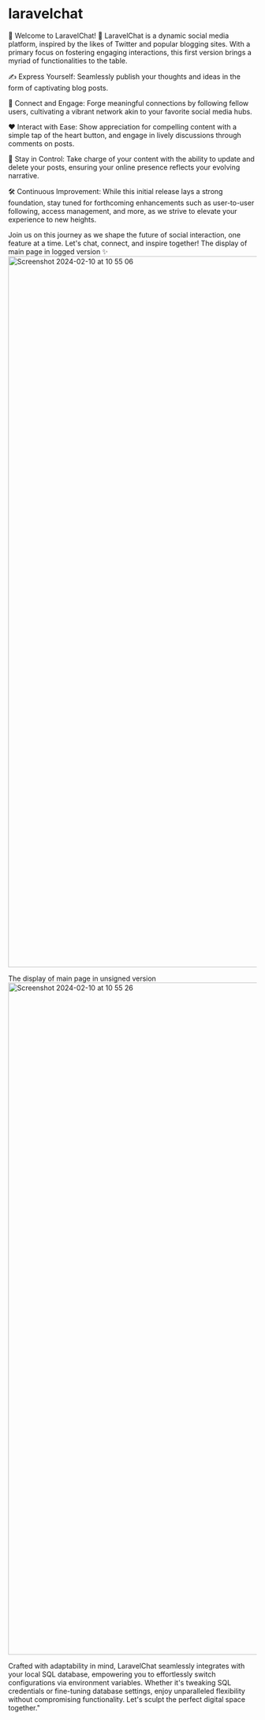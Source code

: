 # laravelchat
🚀 Welcome to LaravelChat! 🚀  LaravelChat is a dynamic social media platform, inspired by the likes of Twitter and popular blogging sites. With a primary focus on fostering engaging interactions, this first version brings a myriad of functionalities to the table. 

✍️ Express Yourself: Seamlessly publish your thoughts and ideas in the form of captivating blog posts.

👥 Connect and Engage: Forge meaningful connections by following fellow users, cultivating a vibrant network akin to your favorite social media hubs.

❤️ Interact with Ease: Show appreciation for compelling content with a simple tap of the heart button, and engage in lively discussions through comments on posts.

🔄 Stay in Control: Take charge of your content with the ability to update and delete your posts, ensuring your online presence reflects your evolving narrative.

🛠️ Continuous Improvement: While this initial release lays a strong foundation, stay tuned for forthcoming enhancements such as user-to-user following, access management, and more, as we strive to elevate your experience to new heights.

Join us on this journey as we shape the future of social interaction, one feature at a time. Let's chat, connect, and inspire together! 
The display of main page in logged version
✨<img width="1442" alt="Screenshot 2024-02-10 at 10 55 06" src="https://github.com/Mirkomol/laravelchat/assets/62810906/6ae4ceee-d413-4196-b505-a9c5d57232e5">

The display of main page in unsigned version
<img width="1363" alt="Screenshot 2024-02-10 at 10 55 26" src="https://github.com/Mirkomol/laravelchat/assets/62810906/1fa4bf36-a4cf-42a3-8776-81951e5c0966">

Crafted with adaptability in mind, LaravelChat seamlessly integrates with your local SQL database, empowering you to effortlessly switch configurations via environment variables. Whether it's tweaking SQL credentials or fine-tuning database settings, enjoy unparalleled flexibility without compromising functionality. Let's sculpt the perfect digital space together."




